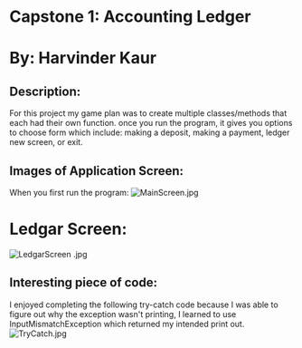 # Capstone 1: Accounting Ledger 
# By: Harvinder Kaur

## Description: 
For this project my game plan was to 
create multiple classes/methods that each had their own function.
once you run the program, it gives you options to choose form which include: making a deposit, making a payment, ledger new screen, or exit.

## Images of Application Screen: 
When you first run the program: 
![MainScreen.jpg](../../../../MainScreen.jpg)
# Ledgar Screen: 
![LedgarScreen .jpg](../../../../LedgarScreen%20.jpg)
## Interesting piece of code:
I enjoyed completing the following try-catch code because I was able to figure out why the exception wasn't printing, I learned to use InputMismatchException which returned my intended print out. 
![TryCatch.jpg](../../../../TryCatch.jpg)